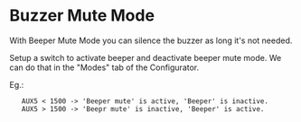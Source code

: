 # Buzzer Mute Mode

With Beeper Mute Mode you can silence the buzzer as long it's not needed.

Setup a switch to activate beeper and deactivate beeper mute mode. We can do that in the "Modes" tab of the Configurator.

Eg.:

```
   AUX5 < 1500 -> 'Beeper mute' is active, 'Beeper' is inactive.
   AUX5 > 1500 -> 'Beepr mute' is inactive, 'Beeper' is active.
```
